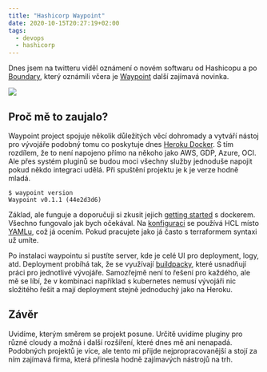 ```yaml
---
title: "Hashicorp Waypoint"
date: 2020-10-15T20:27:19+02:00
tags:
  - devops
  - hashicorp
---
```


Dnes jsem na twitteru viděl oznámení o novém softwaru od Hashicopu a po [Boundary](https://www.hashicorp.com/blog/hashicorp-boundary), který oznámili včera je [Waypoint](https://www.waypointproject.io/) další zajímavá novinka.

![](/images/waypoint-twitter.png)

## Proč mě to zaujalo?

Waypoint project spojuje několik důležitých věcí dohromady a vytváří nástoj pro vývojáře podobný tomu co poskytuje dnes [Heroku Docker](https://devcenter.heroku.com/categories/deploying-with-docker). S tím rozdílem, že to není napojeno přímo na někoho jako AWS, GDP, Azure, OCI. Ale přes systém pluginů se budou moci všechny služby jednoduše napojit pokud někdo integraci udělá. Při spuštění projektu je k je verze hodně mladá.

```
$ waypoint version
Waypoint v0.1.1 (44e2d3d6)
```

Základ, ale funguje a doporučuji si zkusit jejich [getting started](https://www.waypointproject.io/docs/getting-started) s dockerem. Všechno fungovalo jak bych očekával. Na [konfiguraci](https://www.waypointproject.io/docs/waypoint-hcl) se používá HCL místo [YAMLu](https://noyaml.com/), což já ocením. Pokud pracujete jako já často s terraformem syntaxi už umíte.

Po instalaci waypointu si pustíte server, kde je celé UI pro deployment, logy, atd. Deployment probíhá tak, že se využívají [buildpacky](https://buildpacks.io/), které usnadňují práci pro jednotlivé vývojáře. Samozřejmě není to řešení pro každého, ale mě se líbí, že v kombinaci například s kubernetes nemusí vývojáři nic složitého řešit a mají deployment stejně jednoduchý jako na Heroku.

## Závěr

Uvidíme, kterým směrem se projekt posune. Určitě uvidíme pluginy pro různé cloudy a možná i další rozšíření, které dnes mě ani nenapadá. Podobných projektů je více, ale tento mi přijde nejpropracovanější a stojí za ním zajímavá firma, která přinesla hodně zajímavých nástrojů na trh.
